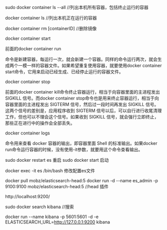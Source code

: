 sudo docker container ls --all   //列出本机所有容器，包括终止运行的容器

docker container ls  //列出本机正在运行的容器

docker container rm [containerID] //删除镜像

docker container start

前面的docker container run

命令是新建容器，每运行一次，就会新建一个容器。同样的命令运行两次，就会生成两个一模一样的容器文件。如果希望重复使用容器，就要使用docker container start命令，它用来启动已经生成、已经停止运行的容器文件。


docker container stop

前面的docker container kill命令终止容器运行，相当于向容器里面的主进程发出 SIGKILL 信号。而docker container stop命令也是用来终止容器运行，相当于向容器里面的主进程发出 SIGTERM 信号，然后过一段时间再发出 SIGKILL 信号。这两个信号的差别是，应用程序收到 SIGTERM 信号以后，可以自行进行收尾清理工作，但也可以不理会这个信号。如果收到 SIGKILL 信号，就会强行立即终止，那些正在进行中的操作会全部丢失。

docker container logs

命令用来查看 docker 容器的输出，即容器里面 Shell 的标准输出。如果docker run命令运行容器的时候，没有使用-it参数，就要用这个命令查看输出。

sudo docker restart es
重启
sudo docker start
启动

docker exec -it es /bin/bash
修改配置es文件

docker pull mobz/elasticsearch-head:5
docker run -d --name es_admin -p 9100:9100 mobz/elasticsearch-head:5
//head 插件

http://localhost:9200/

sudo docker search kibana //搜索

docker run --name kibana -p 5601:5601 -d -e ELASTICSEARCH_URL=http://127.0.0.1:9200 kibana

